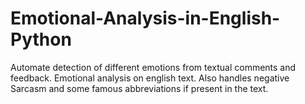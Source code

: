 # Emotional-Analysis-in-English-Python
Automate detection of different emotions from textual comments and feedback. Emotional analysis on english text. Also handles negative Sarcasm and some famous abbreviations if present in the text.
